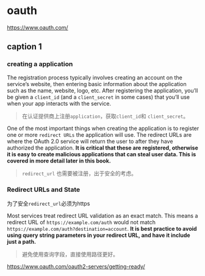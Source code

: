 # oauth

https://www.oauth.com/

## caption 1

### creating a application

The registration process typically involves creating an account on the service’s website, then entering basic information about the application such as the name, website, logo, etc. After registering the application, you’ll be given a `client_id` (and a `client_secret` in some cases) that you’ll use when your app interacts with the service.

> 在认证提供商上注册`application`，获取`client_id`和 `client_secret`。

One of the most important things when creating the application is to register one or more `redirect URLs` the application will use. The redirect URLs are where the OAuth 2.0 service will return the user to after they have authorized the application. __It is critical that these are registered, otherwise it is easy to create malicious applications that can steal user data. This is covered in more detail later in this book.__

> `redirect_url` 也需要被注册，出于安全的考虑。

### Redirect URLs and State

为了安全`redirect_url`必须为https

Most services treat redirect URL validation as an exact match. This means a redirect URL of `https://example.com/auth` would not match `https://example.com/auth?destination=account`. __It is best practice to avoid using query string parameters in your redirect URL, and have it include just a path.__

> 避免使用查询字段，直接使用路径更好。

https://www.oauth.com/oauth2-servers/getting-ready/

